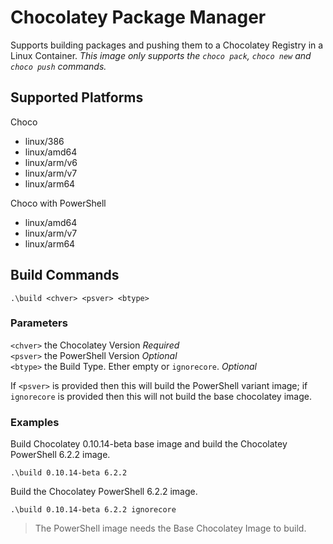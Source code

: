 # Chocolatey Package Manager
Supports building packages and pushing them to a Chocolatey Registry in a Linux Container. _This image only supports the `choco pack`, `choco new` and `choco push` commands._

## Supported Platforms
Choco
* linux/386
* linux/amd64
* linux/arm/v6
* linux/arm/v7
* linux/arm64

Choco with PowerShell
* linux/amd64
* linux/arm/v7
* linux/arm64

## Build Commands
```
.\build <chver> <psver> <btype>
```

### Parameters
`<chver>` the Chocolatey Version _Required_  
`<psver>` the PowerShell Version _Optional_  
`<btype>` the Build Type. Ether empty or `ignorecore`. _Optional_

If `<psver>` is provided then this will build the PowerShell variant image; if `ignorecore` is provided then this will not build the base chocolatey image.

### Examples
Build Chocolatey 0.10.14-beta base image and build the Chocolatey PowerShell 6.2.2 image.
```
.\build 0.10.14-beta 6.2.2
```

Build the Chocolatey PowerShell 6.2.2 image.
```
.\build 0.10.14-beta 6.2.2 ignorecore
```
> The PowerShell image needs the Base Chocolatey Image to build.